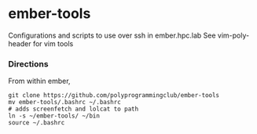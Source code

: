 # ember-tools
Configurations and scripts to use over ssh in ember.hpc.lab
See vim-poly-header for vim tools

### Directions
From within ember,
```
git clone https://github.com/polyprogrammingclub/ember-tools
mv ember-tools/.bashrc ~/.bashrc
# adds screenfetch and lolcat to path
ln -s ~/ember-tools/ ~/bin
source ~/.bashrc
```
